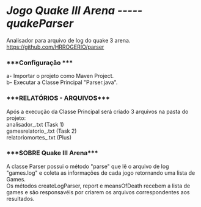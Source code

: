 # ***Jogo Quake III Arena -----  quakeParser***
Analisador para arquivo de log do quake 3 arena.
https://github.com/HRROGERIO/parser

<h3> ***Configuração ***</h3>
a- Importar o projeto como Maven Project.</br>
b- Executar a Classe Principal "Parser.java".

<h3>***RELATÓRIOS - ARQUIVOS***</h3>
  Após a execução da Classe Principal será criado 3 arquivos na pasta do projeto:</br>
analisador_.txt (Task 1)</br>
gamesrelatorio_.txt (Task 2)</br>
relatoriomortes_.txt (Plus)</br>

<h3>***SOBRE Quake III Arena***</h3>
  A classe Parser possui o método "parse" que lê o arquivo de log "games.log" e coleta as informações de cada jogo retornando uma lista de Games.</br>
  Os métodos createLogParser, report e meansOfDeath recebem a lista de games e são responsavéis por criarem os arquivos correspondentes aos resultados.
